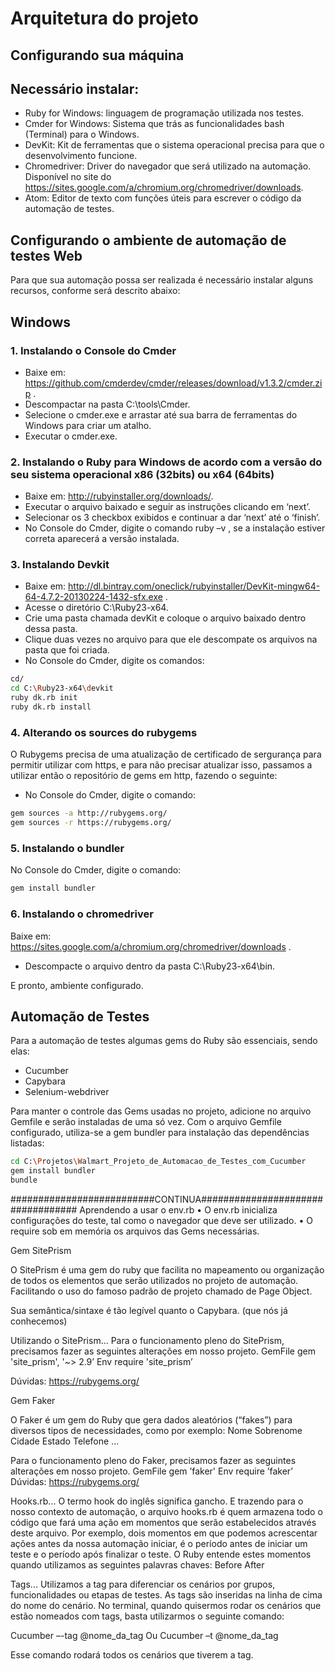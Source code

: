 <h1>Arquitetura do projeto</h1>

Configurando sua máquina
-------------------------
Necessário instalar:
-----------------------

*	Ruby for Windows: linguagem de programação utilizada nos testes.
*	Cmder for Windows: Sistema que trás as funcionalidades bash (Terminal) para o Windows.
*	DevKit: Kit de ferramentas que o sistema operacional precisa para que o desenvolvimento funcione.
*	Chromedriver: Driver do navegador que será utilizado na automação. Disponível no site do <https://sites.google.com/a/chromium.org/chromedriver/downloads>.
*	Atom: Editor de texto com funções úteis para escrever o código da automação de testes.


Configurando o ambiente de automação de testes Web
------------------------------------------------------------

Para que sua automação possa ser realizada é necessário instalar alguns recursos, conforme será descrito abaixo:

Windows
--------

<h3>1. Instalando o Console do Cmder</h3>

*	Baixe em: <https://github.com/cmderdev/cmder/releases/download/v1.3.2/cmder.zip> .
*	Descompactar na pasta C:\tools\Cmder.
*	Selecione o cmder.exe e arrastar até sua barra de ferramentas do Windows para criar um atalho.
*	Executar o cmder.exe.

<h3>2. Instalando o Ruby para Windows de acordo com a versão do seu sistema operacional x86 (32bits) ou x64 (64bits)</h3>

*	Baixe em: <http://rubyinstaller.org/downloads/>.
*	Executar o arquivo baixado e seguir as instruções clicando em ‘next’.
* 	Selecionar os 3 checkbox exibidos e continuar a dar ‘next’ até o ‘finish’.
*	No Console do Cmder, digite o comando ruby –v , se a instalação estiver correta aparecerá a versão instalada.

<h3>3. Instalando Devkit</h3>	

* 	Baixe em: <http://dl.bintray.com/oneclick/rubyinstaller/DevKit-mingw64-64-4.7.2-20130224-1432-sfx.exe> .
*	Acesse o diretório C:\Ruby23-x64.
*	Crie uma pasta chamada devKit e coloque o arquivo baixado dentro dessa pasta.
*	Clique duas vezes no arquivo para que ele descompate os arquivos na pasta que foi criada.
*	No Console do Cmder, digite os comandos:

```bash
cd/
cd C:\Ruby23-x64\devkit
ruby dk.rb init
ruby dk.rb install
```

<h3>4. Alterando os sources do rubygems</h3>

O Rubygems precisa de uma atualização de certificado de sergurança para permitir utilizar com https,
e para não precisar atualizar isso, passamos a utilizar então o repositório de gems em http, fazendo o
seguinte:
*	No Console do Cmder, digite o comando:
```bash
gem sources -a http://rubygems.org/
gem sources -r https://rubygems.org/
```

<h3>5. Instalando o bundler</h3>

No Console do Cmder, digite o comando:
```bash
gem install bundler
```

<h3>6. Instalando o chromedriver</h3>

Baixe em: <https://sites.google.com/a/chromium.org/chromedriver/downloads> .
*	Descompacte o arquivo dentro da pasta C:\Ruby23-x64\bin.

E pronto, ambiente configurado.

Automação de Testes
--------------------

Para a automação de testes algumas gems do Ruby são essenciais, sendo elas:
*	Cucumber
*	Capybara
*	Selenium-webdriver

Para manter o controle das Gems usadas no projeto, adicione no arquivo Gemfile e serão instaladas de uma só vez.
Com o arquivo Gemfile configurado, utiliza-se a gem bundler para instalação das dependências listadas:
```bash
cd C:\Projetos\Walmart_Projeto_de_Automacao_de_Testes_com_Cucumber
gem install bundler
bundle
```
##########################CONTINUA##################################
Aprendendo a usar o env.rb
• O env.rb inicializa
configurações do teste, tal
como o navegador que deve ser
utilizado.
• O require sob em memória os
arquivos das Gems necessárias.

Gem SitePrism

O SitePrism é uma gem do ruby que facilita no mapeamento ou organização de todos os elementos que serão utilizados no projeto de automação. Facilitando o uso do famoso padrão de projeto chamado de Page Object.

Sua semântica/sintaxe é tão legível quanto o Capybara. (que nós já conhecemos)

Utilizando o SitePrism...
Para o funcionamento pleno do SitePrism, precisamos fazer as seguintes alterações em nosso projeto.
GemFile
gem 'site_prism', '~> 2.9’
Env
require 'site_prism’

Dúvidas: https://rubygems.org/

Gem Faker 

O Faker é um gem do Ruby que gera dados aleatórios (“fakes”) para diversos tipos de necessidades, como por exemplo:
Nome
Sobrenome
Cidade
Estado
Telefone ...

Para o funcionamento pleno do Faker, precisamos fazer as seguintes alterações em nosso projeto.
GemFile
gem ’faker'
Env
require ’faker’
Dúvidas: https://rubygems.org/


Hooks.rb...
O termo hook do inglês significa gancho. E trazendo para o nosso contexto de automação, o arquivo hooks.rb é quem armazena todo o código que fará uma ação em momentos que serão estabelecidos através deste arquivo.
Por exemplo, dois momentos em que podemos acrescentar ações antes da nossa automação iniciar, é o período antes de iniciar um teste e o período após finalizar o teste.
O Ruby entende estes momentos quando utilizamos as seguintes palavras chaves:
Before
After

Tags...
Utilizamos a tag para diferenciar os cenários por grupos, funcionalidades ou etapas de testes. As tags são inseridas na linha de cima do nome do cenário. 
No terminal, quando quisermos rodar os cenários que estão nomeados com tags, basta utilizarmos o seguinte comando:

Cucumber –-tag @nome_da_tag
Ou 
Cucumber –t @nome_da_tag

Esse comando rodará todos os cenários que tiverem a tag.




